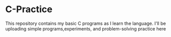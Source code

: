 # C-Practice
This repository contains my basic C programs as I learn the language.
I'll be uploading simple programs,experiments, and problem-solving practice here